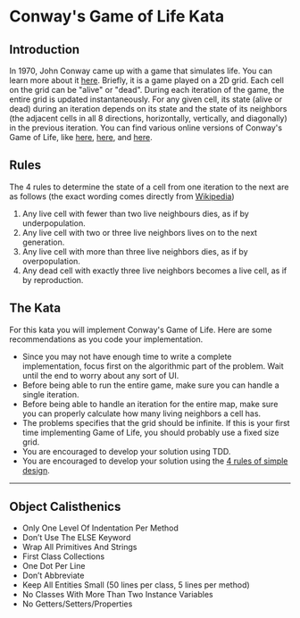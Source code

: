 # Conway's Game of Life Kata

## Introduction
In 1970, John Conway came up with a game that simulates life. You can learn more about it [here](https://en.wikipedia.org/wiki/Conway%27s_Game_of_Life). Briefly, it is a game played on a 2D grid. Each cell on the grid can be "alive" or "dead". During each iteration of the game, the entire grid is updated instantaneously. For any given cell, its state (alive or dead) during an iteration depends on its state and the state of its neighbors (the adjacent cells in all 8 directions, horizontally, vertically, and diagonally) in the previous iteration. You can find various online versions of Conway's Game of Life, like [here](http://www.cuug.ab.ca/dewara/life/life.html), [here](https://playgameoflife.com/), and [here](https://www.compadre.org/osp/EJSS/3577/12.htm).

## Rules
The 4 rules to determine the state of a cell from one iteration to the next are as follows (the exact wording comes directly from [Wikipedia](https://en.wikipedia.org/wiki/Conway%27s_Game_of_Life))

1. Any live cell with fewer than two live neighbours dies, as if by underpopulation.
2. Any live cell with two or three live neighbors lives on to the next generation.
3. Any live cell with more than three live neighbors dies, as if by overpopulation.
4. Any dead cell with exactly three live neighbors becomes a live cell, as if by reproduction.

## The Kata
For this kata you will implement Conway's Game of Life. Here are some recommendations as you code your implementation.
* Since you may not have enough time to write a complete implementation, focus first on the algorithmic part of the problem. Wait until the end to worry about any sort of UI.
* Before being able to run the entire game, make sure you can handle a single iteration.
* Before being able to handle an iteration for the entire map, make sure you can properly calculate how many living neighbors a cell has.
* The problems specifies that the grid should be infinite. If this is your first time implementing Game of Life, you should probably use a fixed size grid.
* You are encouraged to develop your solution using TDD.
* You are encouraged to develop your solution using the [4 rules of simple design](https://martinfowler.com/bliki/BeckDesignRules.html).
---
  
## Object Calisthenics

* Only One Level Of Indentation Per Method
* Don’t Use The ELSE Keyword
* Wrap All Primitives And Strings
* First Class Collections
* One Dot Per Line
* Don’t Abbreviate
* Keep All Entities Small (50 lines per class, 5 lines per method)
* No Classes With More Than Two Instance Variables
* No Getters/Setters/Properties